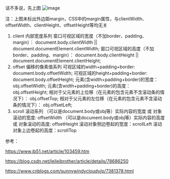 话不多说，先上图
![image](https://images2017.cnblogs.com/blog/1219513/201708/1219513-20170817141747443-425001125.png)

注：上图未标出外边距margin，CSS中的margin属性，与clientWidth、offsetWidth、clientHeight、offsetHeight等均无关

1. client 内部宽度系列
   窗口可视区域的宽度（不加border、padding、margin）：
   document.body.clientWidth || document.documentElement.clientWidth;
   窗口可视区域的高度（不加border、padding、margin）：
   document.body.clientHeight || document.documentElement.clientHeight;
2. offset 偏移的像素值系列
   可视区域的width+padding+border:
   document.body.offsetWidth;
   可视区域的height+padding+border:
   document.body.offsetHeight;
   元素(含width+padding+border)的宽度：
   obj.offsetWidth;
   元素(含width+padding+border)的高度：
   obj.offsetHeight;
   相对于父元素的上位移（在元素的包含元素不含滚动条的情况下）：
   obj.offsetTop;
   相对于父元素的左位移（在元素的包含元素不含滚动条的情况下）：
   obj.offsetLeft;
3. scroll 滚动系列
   （可以是document.body或obj等）实际内容的宽度 或 对象滚动的宽度:  offsetWidth
   （可以是document.body或obj等）实际内容的高度 或 对象滚动的高度:  offsetHeight
   滚动对象侧边卷起的宽度：scrollLeft
   滚动对象上边卷起的高度：scrollTop
   

参考：

https://www.jb51.net/article/103459.htm

https://blog.csdn.net/leileibrother/article/details/78686250

https://www.cnblogs.com/sunnywindycloudy/p/7381378.html